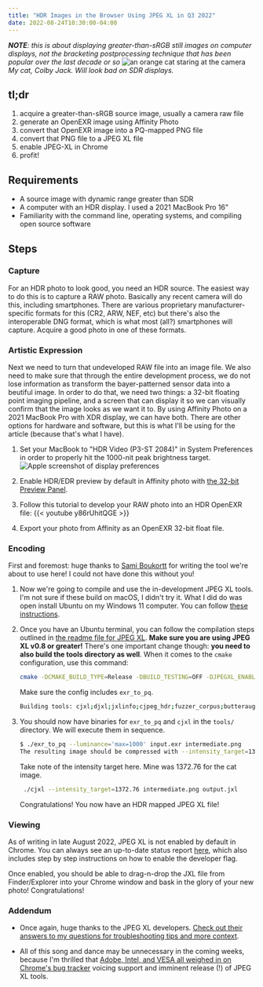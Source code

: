 ```yaml
---
title: "HDR Images in the Browser Using JPEG XL in Q3 2022"
date: 2022-08-24T10:30:00-04:00
---
```


***NOTE**: this is about displaying greater-than-sRGB still images on computer displays, not the bracketing postprocessing technique that has been popular over the last decade or so*
![an orange cat staring at the camera](cat.jxl)
*My cat, Colby Jack. Will look bad on SDR displays.*

## tl;dr

1. acquire a greater-than-sRGB source image, usually a camera raw file
2. generate an OpenEXR image using Affinity Photo
3. convert that OpenEXR image into a PQ-mapped PNG file
4. convert that PNG file to a JPEG XL file
5. enable JPEG-XL in Chrome
6. profit!

## Requirements

- A source image with dynamic range greater than SDR
- A computer with an HDR display. I used a 2021 MacBook Pro 16"
- Familiarity with the command line, operating systems, and compiling open source software

## Steps

### Capture

For an HDR photo to look good, you need an HDR source. The easiest way to do this is to capture a RAW photo. Basically any recent camera will do this, including smartphones. There are various proprietary manufacturer-specific formats for this (CR2, ARW, NEF, etc) but there's also the interoperable DNG format, which is what most (all?) smartphones will capture. Acquire a good photo in one of these formats.

### Artistic Expression

Next we need to turn that undeveloped RAW file into an image file. We also need to make sure that through the entire development process, we do not lose information as transform the bayer-patterned sensor data into a beutiful image. In order to do that, we need two things: a 32-bit floating point imaging pipeline, and a screen that can display it so we can visually confirm that the image looks as we want it to. By using Affinity Photo on a 2021 MacBook Pro with XDR display, we can have both. There are other options for hardware and software, but this is what I'll be using for the article (because that's what I have).

1. Set your MacBook to "HDR Video (P3-ST 2084)" in System Preferences in order to properly hit the 1000-nit peak brightness target. ![Apple screenshot of display preferences](https://support.apple.com/library/content/dam/edam/applecare/images/en_US/macos/monterey/macos-monterey-12-3-system-prefs-displays-multiple-presets-menu.png)

2. Enable HDR/EDR preview by default in Affinity photo with [the 32-bit Preview Panel](https://affinity.help/photo/en-US.lproj/pages/Panels/32bitPanel.html).

3. Follow this tutorial to develop your RAW photo into an HDR OpenEXR file: {{< youtube y86rUhitQGE >}}

4. Export your photo from Affinity as an OpenEXR 32-bit float file.

### Encoding

First and foremost: huge thanks to [Sami Boukortt](https://www.reddit.com/user/spider-mario/) for writing the tool we're about to use here! I could not have done this without you!

1. Now we're going to compile and use the in-development JPEG XL tools. I'm not sure if these build on macOS, I didn't try it. What I did do was open install Ubuntu on my Windows 11 computer. You can follow [these instructions](https://ubuntu.com/tutorials/install-ubuntu-on-wsl2-on-windows-11-with-gui-support).

2. Once you have an Ubuntu terminal, you can follow the compilation steps outlined in [the readme file for JPEG XL](https://gitlab.com/wg1/jpeg-xl/-/blob/main/README.md).
**Make sure you are using JPEG XL v0.8 or greater!** There's one important change though: **you need to also build the tools directory as well**. When it comes to the `cmake` configuration, use this command:

    ```bash
    cmake -DCMAKE_BUILD_TYPE=Release -DBUILD_TESTING=OFF -DJPEGXL_ENABLE_DEVTOOLS=ON ..
    ```

    Make sure the config includes `exr_to_pq`.

    ```bash
    Building tools: cjxl;djxl;jxlinfo;cjpeg_hdr;fuzzer_corpus;butteraugli_main;decode_and_encode;display_to_hlg;exr_to_pq;pq_to_hlg;render_hlg;tone_map;texture_to_cube;generate_lut_template;ssimulacra_main;xyb_range;jxl_from_tree;benchmark_xl
    ```

3. You should now have binaries for `exr_to_pq` and `cjxl` in the `tools/` directory. We will execute them in sequence.

    ```bash
    $ ./exr_to_pq --luminance='max=1000' input.exr intermediate.png
    The resulting image should be compressed with --intensity_target=1372.76.
    ```

    Take note of the intensity target here. Mine was 1372.76 for the cat image.

    ```bash
     ./cjxl --intensity_target=1372.76 intermediate.png output.jxl
    ```

    Congratulations! You now have an HDR mapped JPEG XL file!

### Viewing

As of writing in late August 2022, JPEG XL is not enabled by default in Chrome. You can always see an up-to-date status report [here](https://caniuse.com/jpegxl), which also includes step by step instructions on how to enable the developer flag.

Once enabled, you should be able to drag-n-drop the JXL file from Finder/Explorer into your Chrome window and bask in the glory of your new photo! Congratulations!

### Addendum

- Once again, huge thanks to the JPEG XL developers. [Check out their answers to my questions for troubleshooting tips and more context](https://www.reddit.com/r/jpegxl/comments/wnf0ou/).

- All of this song and dance may be unnecessary in the coming weeks, because I'm thrilled that [Adobe, Intel, and VESA all weighed in on Chrome's bug tracker](https://bugs.chromium.org/p/chromium/issues/detail?id=1178058#c61) voicing support and imminent release (!) of JPEG XL tools.
